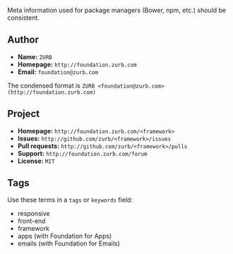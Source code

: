 Meta information used for package managers (Bower, npm, etc.) should be consistent.

## Author

- **Name:** `ZURB`
- **Homepage:** `http://foundation.zurb.com`
- **Email:** `foundation@zurb.com`

The condensed format is `ZURB <foundation@zurb.com> (http://foundation.zurb.com)`

## Project

- **Homepage:** `http://foundation.zurb.com/<framework>`
- **Issues:** `http://github.com/zurb/<framework>/issues`
- **Pull requests:** `http://github.com/zurb/<framework>/pulls`
- **Support:** `http://foundation.zurb.com/forum`
- **License:** `MIT`

## Tags

Use these terms in a `tags` or `keywords` field:

- responsive
- front-end
- framework
- apps (with Foundation for Apps)
- emails (with Foundation for Emails)
